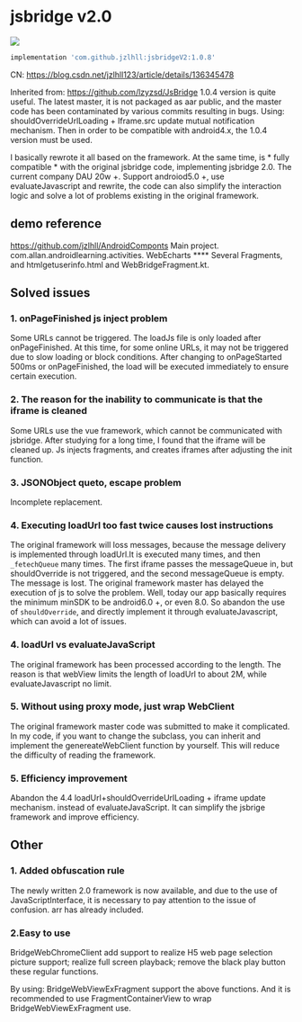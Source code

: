 # jsbridge v2.0

[![](https://jitpack.io/v/jzlhll/jsbridgeV2.svg)](https://jitpack.io/#jzlhll/jsbridgeV2)

```groovy
implementation 'com.github.jzlhll:jsbridgeV2:1.0.8'
```
CN: https://blog.csdn.net/jzlhll123/article/details/136345478

Inherited from: https://github.com/lzyzsd/JsBridge 1.0.4 version is quite useful. The latest master, it is not packaged as aar public, and the master code has been contaminated by various commits resulting in bugs. Using: shouldOverrideUrlLoading + Iframe.src update mutual notification mechanism. Then in order to be compatible with android4.x, the 1.0.4 version must be used.

I basically rewrote it all based on the framework. At the same time, is * fully compatible * with the original jsbridge code, implementing jsbridge 2.0. 
The current company DAU 20w +. Support androiod5.0 +, use evaluateJavascript and rewrite, the code can also simplify the interaction logic and solve a lot of problems existing in the original framework.

## demo reference
https://github.com/jzlhll/AndroidComponts Main project. com.allan.androidlearning.activities. WebEcharts **** Several Fragments, and htmlgetuserinfo.html and WebBridgeFragment.kt.

## Solved issues
### 1. onPageFinished js inject problem
Some URLs cannot be triggered. 
The loadJs file is only loaded after onPageFinished. At this time, for some online URLs, it may not be triggered due to slow loading or block conditions. 
After changing to onPageStarted 500ms or onPageFinished, the load will be executed immediately to ensure certain execution.

### 2. The reason for the inability to communicate is that the iframe is cleaned
Some URLs use the vue framework, which cannot be communicated with jsbridge. After studying for a long time, I found that the iframe will be cleaned up. Js injects fragments, and creates iframes after adjusting the init function. 

### 3. JSONObject queto, escape problem
Incomplete replacement.

### 4. Executing loadUrl too fast twice causes lost instructions
The original framework will loss messages, because the message delivery is implemented through loadUrl.It is executed many times, and then `_fetechQueue` many times. 
The first iframe passes the messageQueue in, but shouldOverride is not triggered, and the second messageQueue is empty. The message is lost. 
The original framework master has delayed the execution of js to solve the problem. 
Well, today our app basically requires the minimum minSDK to be android6.0 +, or even 8.0. So abandon the use of `shouldOverride`, and directly implement it through evaluateJavascript, which can avoid a lot of issues.

### 4. loadUrl vs evaluateJavaScript
The original framework has been processed according to the length. The reason is that webView limits the length of loadUrl to about 2M, while evaluateJavascript no limit.

### 5. Without using proxy mode, just wrap WebClient
The original framework master code was submitted to make it complicated. In my code, if you want to change the subclass, you can inherit and implement the genereateWebClient function by yourself. This will reduce the difficulty of reading the framework.

### 5. Efficiency improvement
Abandon the 4.4 loadUrl+shouldOverrideUrlLoading + iframe update mechanism. instead of evaluateJavaScript. It can simplify the jsbrige framework and improve efficiency. 

## Other
### 1. Added obfuscation rule
The newly written 2.0 framework is now available, and due to the use of JavaScriptInterface, it is necessary to pay attention to the issue of confusion.
arr has already included.


### 2.Easy to use
BridgeWebChromeClient add support to realize H5 web page selection picture support; 
realize full screen playback; 
remove the black play button these regular functions. 

By using: BridgeWebViewExFragment support the above functions. And it is recommended to use FragmentContainerView to wrap BridgeWebViewExFragment use.

